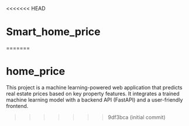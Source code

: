 <<<<<<< HEAD
# Smart_home_price
=======
# home_price
This project is a machine learning-powered web application that predicts real estate prices based on key property features. It integrates a trained machine learning model with a backend API (FastAPI) and a user-friendly frontend.
>>>>>>> 9df3bca (initial commit)
